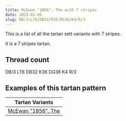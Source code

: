 ```yaml
---
title: McEwan "1856", The with 7 stripes
date: 2023-02-05
slug: DB/3/LT6/DB32/K36/DG36/K4/R/3
---
```

This is a list of all the tartan sett variants with 7 stripes.

It is a 7 stripes tartan.


## Thread count
DB/3 LT6 DB32 K36 DG36 K4 R/3

## Examples of this tartan pattern

| Tartan Variants |
|---------------|
| [McEwan "1856", The](/variants/db/3/lt6/db32/k36/dg36/k4/r/3-db000030-dg003000-k000000-lt806050-rc00020)||
